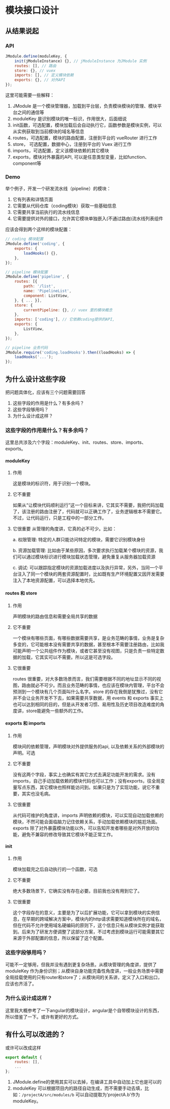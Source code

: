 # 模块接口设计

## 从结果说起
### API
```javascript
JModule.define(moduleKey, {
    init(jModuleInstance) {}, // jModuleInstance 为JModule 实例
    routes: [], // 路由
    store: {}, // vuex
    imports: [], // 定义模块依赖
    exports: {}, // 对外API
});
```
这里可能需要一些解释：
1. JModule 是一个模块管理器，加载到平台层，负责模块模块的管理、模块平台之间的通信等
2. moduleKey 是识别模块的唯一标识，作用很大，后面细说
3. init函数，可选配置，模块加载后会自动执行它，函数参数是模块实例，可以从实例获取到当前模块的域名等信息
4. routes，可选配置，模块的路由配置，注册到平台的 vueRouter 进行工作
5. store， 可选配置，数据中心，注册到平台的 Vuex 进行工作
6. imports，可选配置，定义该模块依赖的其它模块
7. exports，模块对外暴露的API, 可以是任意类型变量，比如function、component等

### Demo
举个例子，开发一个研发流水线（pipeline）的模块：
1. 它有列表和详情页面
2. 它需要从代码仓库（coding模块）获取一些基础信息
3. 它需要共享当前执行的流水线信息
4. 它需要提供对外的接口，允许其它模块单独嵌入(不通过路由)流水线列表组件

应该会得到两个这样的模块配置：
```javascript
// coding 模块配置
JModule.define('coding', {
    exports: {
        loadHooks() {},
    },
});

// pipeline 模块配置
JModule.define('pipeline', {
    routes: [{
        path: '/list',
        name: 'PipelineList',
        component: ListView,
    }, { ... }],
    store: {
        currentPipeline: {}, // vuex 里的模块概念
    },
    imports: ['coding'], // 它依赖coding提供的API, 
    exports: {
        ListView,
    },
});

// pipeline 业务代码
JModule.require('coding.loadHooks').then((loadHooks) => {
    loadHooks('...');
});

```

## 为什么设计这些字段
把问题具体化，应该有三个问题需要回答
1. 这些字段的作用是什么？有多余吗？
2. 这些字段够用吗？
3. 为什么设计成这样？

### 这些字段的作用是什么？有多余吗？
这里总共涉及六个字段：moduleKey、init、routes、store、imports、exports。
#### moduleKey
1. 作用
    
    这是模块的标识符，用于识别一个模块。
2. 它不重要

    如果从“让模块代码顺利运行”这一个目标来讲，它其实不需要，我把代码加载了，该注册的路由注册了，代码就可以正确工作了，业务逻辑根本不需要它。不过，让代码运行，只是工程中的一部分工作。
3. 它很重要
    从管理的角度讲，它真的必不可少。比如：
    
    a. 权限管理: 特定的人群只能访问特定的模块，需要它识别模块身份
    
    b. 资源加载管理: 比如由于某些原因，多次要求执行加载某个模块的资源，我们可以通过模块标识进行模块加载状态管理，避免重复从服务器加载资源
    
    c. 调试: 可以跟踪指定模块的资源加载进度以及执行异常，另外，当同一个平台注入了同一个模块的两套资源配置时，比如既有生产环境配置又因开发需要注入了本地资源配置，可以选择本地优先。

#### routes 和 store
1. 作用

    声明模块的路由信息和需要全局共享的数据

2. 它不重要

    一个模块有哪些页面，有哪些数据需要共享，是业务范畴的事情，业务是复杂多变的，它可能根本没有需要共享的数据，甚至根本不需要注册路由，比如我可能声明一个公共组件作为模块，或者它甚至没有视图，只是负责一些特定数据的加载，它其实可以不需要。所以这是可选字段。

3. 它很重要

    routes 很重要，对大多数场景而言，我们需要根据不同的地址显示不同的视图，路由就必不可少。而且业务范畴的事情，也应该在模块内管理，平台不会预测到一个模块有几个页面叫什么名字。store 的存在我倒是犹豫过，没有它并不会让业务开发不下去，如果需要共享数据，用 events 和 exports 事实上也可以达到相同的目的，但是从开发者习惯、易用性及历史项目改造难度的角度讲，store能避免一些额外的工作。

#### exports 和 imports
1. 作用

    模块间的依赖管理，声明模块对外提供服务的api, 以及依赖关系的外部模块的声明。可选

2. 它不重要

    没有这两个字段，事实上也确实有其它方式去满足功能开发的需求。没有imports，自己手动加载依赖的模块代码也可以工作；没有exports，往全局变量写点东西，其它模块也照样能访问到。如果只是为了实现功能，说它不重要，其实也没毛病。

3. 它很重要

    从代码可维护的角度讲，imports 声明依赖的模块，可以实现自动加载依赖的模块，不然可能会面临脑力记住依赖关系，手动加载依赖模块的尴尬场面。exports 除了对外暴露模块功能以外，可以告知开发者哪些是对外开放的功能，避免不兼容的修改导致其它模块不能正常工作。

#### init
1. 作用

    模块加载完之后自动执行的一个函数，可选

2. 它不重要

    绝大多数场景下，它确实没有存在必要。目前我也没有用到它了。

3. 它很重要

    这个字段存在的意义，主要是为了以后扩展功能，它可以拿到模块的实例信息，在早期的跨域解决方案中，模块内的http请求需要知道模块所在的域名，但在代码不允许使用域名硬编码的原则下，这个信息只有从模块实例才能获取到。后来为了研发方便调整了这部分方案，不过考虑到模块运行可能需要其它来源于外部配置的信息，所以保留了这个配置。



### 这些字段够用吗？
可能不一定够用，但我并没有遇到更复杂场景。从模块管理的角度讲，提供了moduleKey 作为身份识别；从模块自身功能完备性角度讲，一般业务场景中需要全局挂载使用的只有router和store了；从模块间的关系讲，定义了入口和出口，应该也齐活了。


### 为什么设计成这样？
这里我大概参考了一下angular的模块设计，angular是个自带模块设计的东西，所以借鉴了一下。或许有更好的方式。

## 有什么可以改进的？
或许可以改成这样
```javascript
export default {
    routes: [],
    ...
};
```
1. JModule.define的使用其实可以去掉，在编译工具中自动加上它也是可以的
2. moduleKey 可以根据项目内的路径自动生成，而不需要手动去填，比如：```/projectA/src/modules/b``` 可以自动提取为'projectA.b'作为moduleKey。
